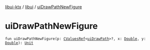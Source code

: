 [libui-ktx](../index.md) / [libui](index.md) / [uiDrawPathNewFigure](./ui-draw-path-new-figure.md)

# uiDrawPathNewFigure

`fun uiDrawPathNewFigure(p: `[`CValuesRef`](../kotlinx.cinterop/-c-values-ref/index.md)`<`[`uiDrawPath`](ui-draw-path.md)`>?, x: `[`Double`](https://kotlinlang.org/api/latest/jvm/stdlib/kotlin/-double/index.html)`, y: `[`Double`](https://kotlinlang.org/api/latest/jvm/stdlib/kotlin/-double/index.html)`): `[`Unit`](https://kotlinlang.org/api/latest/jvm/stdlib/kotlin/-unit/index.html)